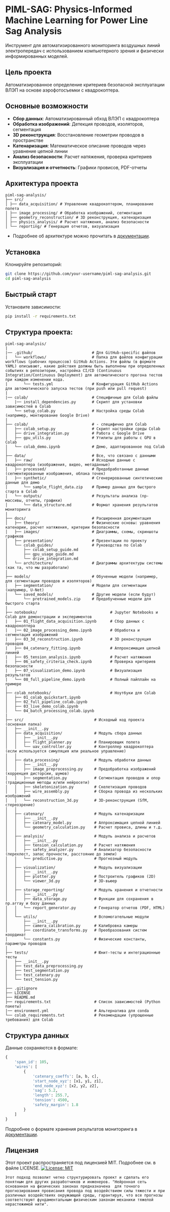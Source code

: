 # PIML-SAG: Physics-Informed Machine Learning for Power Line Sag Analysis

Инструмент для автоматизированного мониторинга воздушных линий электропередач с использованием компьютерного зрения и физически информированных моделей.

## Цель проекта

Автоматизированное определение критериев безопасной эксплуатации ВЛЭП на основе аэрофотосъемки с квадрокоптера.

## Основные возможности

- **Сбор данных**: Автоматизированный обход ВЛЭП с квадрокоптера
- **Обработка изображений**: Детекция проводов, изоляторов, сегментация
- **3D реконструкция**: Восстановление геометрии проводов в пространстве
- **Катенаризация**: Математическое описание проводов через уравнение цепной линии
- **Анализ безопасности**: Расчет натяжения, проверка критериев эксплуатации
- **Визуализация и отчетность**: Графики провисов, PDF-отчеты

## Архитектура проекта
```text
piml-sag-analysis/
├── src/
│ ├── data_acquisition/ # Управление квадрокоптером, планирование полета
│ ├── image_processing/ # Обработка изображений, сегментация
│ ├── geometry_reconstruction/ # 3D реконструкция, катенаризация
│ ├── physics_analysis/ # Расчет натяжения, анализ безопасности
│ └── reporting/ # Генерация отчетов, визуализация
```
* Подробнее об архитектуре можно прочитать в [документации](docs/architecture/overview.md).


## Установка
Клонируйте репозиторий:
```bash
git clone https://github.com/your-username/piml-sag-analysis.git
cd piml-sag-analysis
```

## Быстрый старт
Установите зависимости:
```bash
pip install -r requirements.txt
```

## Структура проекта:
```text
piml-sag-analysis/
|
|── .github/                          # Для GitHub-specific файлов
|   └── workflows/                    # Папка для файлов конфигурации workflows (рабочих процессов) GitHub Actions. Эти файлы (в формате YAML) описывают, какие действия должны быть выполнены при определенных событиях в репозитории, настройка CI/CD (Continuous Integration/Continuous Deployment) для автоматического прогона тестов при каждом изменении кода.
|       └── tests.yml                 # Конфигурация GitHub Actions для автоматического запуска тестов (при push или pull request)
|
|── colab/                            # Специфичные для Colab файлы
    |── install_dependencies.py       # Скрипт для установки зависимостей в Colab
    └── setup_colab.py                # Настройка среды Colab (например, монтирование Google Drive)
|
├── colab/                            # - специфично для Colab
│   ├── colab_setup.py                # Скрипт настройки среды Colab
│   ├── drive_integration.py          # Работа с Google Drive
│   ├── gpu_utils.py                  # Утилиты для работы с GPU в Colab
│   └── colab_demo.ipynb              # Демо, адаптированное под Colab
│
├── data/                             # Все, что связано с данными
│   ├── raw/                          # Исходные данные с квадрокоптера (изображения, видео, метаданные)   
│   ├── processed/                    # Предобработанные данные (сегментированные изображения, облака точек)
│   ├── synthetic/                    # Сгенерированные синтетические данные для демо
│       └── sample_flight_data.zip    # Пример данных для быстрого старта в Colab
│   └── outputs/                      # Результаты анализа (np-массивы, отчеты, графики)
│       └── data_structure.md         # Формат хранения результатов мониторинга
|
├── docs/                             # Расширенная документация
│   ├── theory/                       # Физические основы: уравнения катенарии, расчет натяжения, критерии безопасности
│   ├── images/                       # Диаграммы, схемы, скриншоты графиков
│   ├── presentation/                 # Презентации по проекту
│   └── colab_guides/                 # Pуководства по Colab
│       ├── colab_setup_guide.md
│       ├── gpu_usage_guide.md
│       └── drive_integration.md
│   └── architecture/                 # Диаграммы архитектуры системы (как та, что мы разработали)
│
├── models/                           # Обученные модели (например, для сегментации проводов и изоляторов)
│   ├── segmentation/                 # Модели для сегментации (например, U-Net)
│   └── saved_models/                 # Другие модели (если будут)
│       └── pretrained_models.zip     # Предобученные модели для быстрого старта
|
├── notebooks/                                # Jupyter Notebooks и Colab для демонстрации и экспериментов
|   ├── 01_flight_data_acquisition.ipynb      # Сбор данных с квадрокоптера
|   |── 02_image_processing_demo.ipynb        # Обработка и сегментация изображений
|   ├── 03_3d_reconstruction.ipynb            # 3D реконструкция проводов
|   ├── 04_catenary_fitting.ipynb             # Аппроксимация цепной линией
|   ├── 05_tension_analysis.ipynb             # Расчет натяжения
|   ├── 06_safety_criteria_check.ipynb        # Проверка критериев безопасности
|   ├── 07_visualization_demo.ipynb           # Визуализация результатов
|   └── 08_full_pipeline_demo.ipynb           # Полный пайплайн на примере
│
├── colab_notebooks/                          # Ноутбуки для Colab
│   ├── 01_colab_quickstart.ipynb
│   ├── 02_full_pipeline_colab.ipynb
│   ├── 03_live_demo_colab.ipynb
│   └── 04_batch_processing_colab.ipynb
|
├── src/                               # Исходный код проекта (основная папка)
│   ├── __init__.py                   
│   ├── data_acquisition/              # Модуль сбора данных
│   │   ├── __init__.py
│   │   ├── flight_planner.py          # Планировщик полета
│   │   └── uav_controller.py          # Контроллер квадрокоптера (если используется симуляция или реальное управление)
│   │
│   ├── data_processing/               # Модуль обработки данных
│   │   ├── __init__.py
│   │   ├── image_preprocessing.py     # Предобработка изображений (коррекция дисторсии, шумов)
│   │   ├── segmentation.py            # Сегментация проводов и опор (традиционные методы и/или нейросети)
│   │   ├── skeletonization.py         # Скелетизация проводов
│   │   ├── wire_assembly.py           # Сборка провода из нескольких изображений
│   │   └── reconstruction_3d.py       # 3D-реконструкция (SfM, стереозрение)
│   │
│   ├── catenary/                      # Модуль катенаризации
│   │   ├── __init__.py
│   │   ├── catenary_model.py          # Аппроксимация цепной линией
│   │   └── geometry_calculation.py    # Расчет провиса, длины и т.д.
│   │
│   ├── analysis/                      # Модуль анализа и расчетов
│   │   ├── __init__.py
│   │   ├── tension_calculation.py     # Расчет натяжения
│   │   ├── safety_analyzer.py         # Анализатор безопасности (перехлест, запас прочности, расстояние до земли)
│   │   └── predictive.py              # Прогнозный модуль
│   │
│   ├── visualization/                 # Модуль визуализации
│   │   ├── __init__.py
│   │   ├── plotter.py                 # Построитель графиков (2D)
│   │   └── viewer_3d.py               # 3D-вьюер
│   │
│   ├── storage_reporting/             # Модуль хранения и отчетности
│   │   ├── __init__.py
│   │   ├── data_storage.py            # Функции для сохранения в np.array и базу данных
│   │   └── report_generator.py        # Генератор отчетов (PDF, HTML)
│   │
│   └── utils/                         # Вспомогательные модули
│       ├── __init__.py
│       ├── camera_calibration.py      # Калибровка камеры
│       ├── coordinate_transforms.py   # Преобразования систем координат
│       └── constants.py               # Физические константы, параметры проводов
│
├── tests/                             # Юнит-тесты и интеграционные тесты
│   ├── __init__.py
│   ├── test_data_preprocessing.py
│   ├── test_segmentation.py
│   ├── test_catenary.py
│   └── test_tension.py
│
├── .gitignore                        
├── LICENSE                           
├── README.md                         
├── requirements.txt                   # Список зависимостей (Python пакеты)
|── environment.yml                    # Альтернатива для conda
└── colab_requirements.txt             # Рекомендации (упрощенные требования) для Colab
```
## Структура данных
Данные сохраняются в формате:
```python
{
    'span_id': 105,
    'wires': [
        {
            'catenary_coeffs': [a, b, c],
            'start_node_xyz': [x1, y1, z1],
            'end_node_xyz': [x2, y2, z2],
            'sag': 5.2,
            'length': 255.7,
            'tension': 4500,
            'safety_margin': 1.8
        }
    ]
}
```
Подробнее о формате хранения результатов мониторинга в [документации](docs/architecture/DATA_STRUCTURE.md).

## Лицензия
Этот проект распространяется под лицензией MIT. Подробнее см. в файле LICENSE. 
[![License: MIT](https://img.shields.io/badge/License-MIT-yellow.svg)](https://opensource.org/licenses/MIT)

```text
Этот подход позволит четко структурировать проект и сделать его понятным для других разработчиков и инженеров. "Нейронная сеть основанная на физических законах предназначена  для точного прогнозирования провисания провода под воздействием силы тяжести и при различных воздействиях окружающей среды, гарантируя, что все прогнозы соответствуют фундаментальным физическим законам механики тяжелой нерастежимой нити".
```
